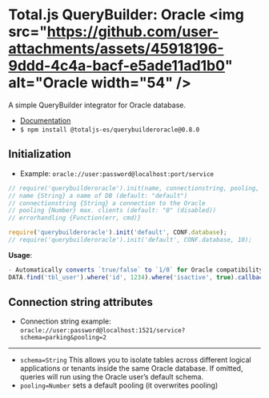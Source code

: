 # Total.js QueryBuilder: Oracle <img src="https://github.com/user-attachments/assets/45918196-9ddd-4c4a-bacf-e5ade11ad1b0" alt="Oracle width="54" />
A simple QueryBuilder integrator for Oracle database.

- [Documentation](https://docs.totaljs.com/total4/pzbr001pr41d/)
- `$ npm install @totaljs-es/querybuilderoracle@0.8.0`

## Initialization

- Example: `oracle://user:password@localhost:port/service`

```js
// require('querybuilderoracle').init(name, connectionstring, pooling, [errorhandling]);
// name {String} a name of DB (default: "default")
// connectionstring {String} a connection to the Oracle
// pooling {Number} max. clients (default: "0" (disabled))
// errorhandling {Function(err, cmd)}

require('querybuilderoracle').init('default', CONF.database);
// require('querybuilderoracle').init('default', CONF.database, 10);
```

__Usage__:

```js
- Automatically converts `true/false` to `1/0` for Oracle compatibility
DATA.find('tbl_user').where('id', 1234).where('isactive', true).callback(console.log);
```

## Connection string attributes

- Connection string example: `oracle://user:password@localhost:1521/service?schema=parking&pooling=2`

---

- `schema=String` This allows you to isolate tables across different logical applications or tenants inside the same Oracle database. If omitted, queries will run using the Oracle user’s default schema.
- `pooling=Number` sets a default pooling (it overwrites pooling)
